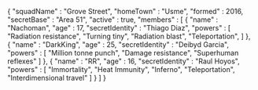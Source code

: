 {
  "squadName" : "Grove Street",
  "homeTown" : "Usme",
  "formed" : 2016,
  "secretBase" : "Area 51",
  "active" : true,
  "members" : [
    {
      "name" : "Nachoman",
      "age" : 17,
      "secretIdentity" : "Thiago Diaz",
      "powers" : [
        "Radiation resistance",
        "Turning tiny",
        "Radiation blast",
        "Teleportation",
      ]
    },
    {
      "name" : "DarkKing",
      "age" : 25,
      "secretIdentity" : "Deibyd Garcia",
      "powers" : [
        "Million tonne punch",
        "Damage resistance",
        "Superhuman reflexes"
      ]
    },
    {
      "name" : "RR",
      "age" : 16,
      "secretIdentity" : "Raul Hoyos",
      "powers" : [
        "Immortality",
        "Heat Immunity",
        "Inferno",
        "Teleportation",
        "Interdimensional travel"
      ]
    }
  ]
}
